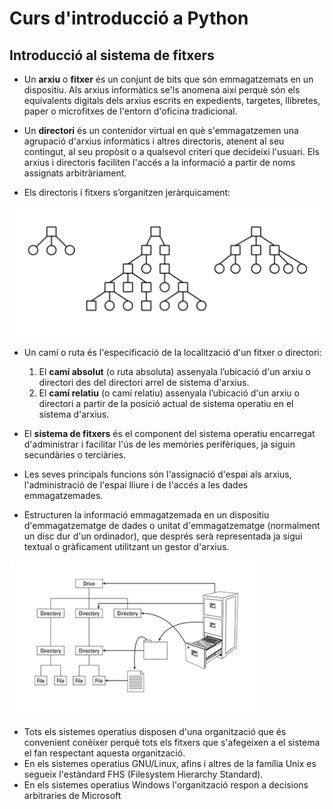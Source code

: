 # Curs d'introducció a Python

## Introducció al sistema de fitxers

* Un **arxiu** o **fitxer** és un conjunt de bits que són emmagatzemats en un dispositiu. Als arxius informàtics se'ls anomena així perquè són els equivalents digitals dels arxius escrits en expedients, targetes, llibretes, paper o microfitxes de l'entorn d'oficina tradicional.

* Un **directori** és un contenidor virtual en què s'emmagatzemen una agrupació d'arxius informàtics i altres directoris, atenent al seu contingut, al seu propòsit o a qualsevol criteri que decideixi l'usuari.
Els arxius i directoris faciliten l'accés a la informació a partir de noms assignats arbitràriament.

* Els directoris i fitxers s’organitzen jeràrquicament:

![Tabla](https://github.com/fbarraga/Python/blob/master/master/assets/jerarquiadirectorio.png?raw=true)

* Un camí o ruta és l'especificació de la localització d'un fitxer o directori:
    1. El **camí absolut** (o ruta absoluta) assenyala l’ubicació d'un arxiu  o directori des del directori arrel de sistema d'arxius.
    2. El **camí relatiu** (o camí relatiu) assenyala l’ubicació d'un arxiu o  directori a partir de la posició actual de sistema operatiu en el sistema d'arxius.

* El **sistema de fitxers** és el component del sistema operatiu  encarregat d'administrar i facilitar l'ús de les memòries perifèriques, ja siguin secundàries o terciàries. 
  
* Les seves principals funcions són l'assignació d'espai als arxius, l'administració de l'espai lliure i de l'accés a les dades emmagatzemades.

* Estructuren la informació emmagatzemada en un dispositiu d'emmagatzematge de dades o unitat d'emmagatzematge (normalment un disc dur d'un ordinador), que després serà representada ja sigui textual o gràficament utilitzant un gestor d'arxius.

![Tabla](https://github.com/fbarraga/Python/blob/master/master/assets/filesystem.png?raw=true)

* Tots els sistemes operatius disposen d'una organització que és convenient conèixer perquè tots els fitxers que s'afegeixen a el sistema el fan respectant aquesta organització.
* En els sistemes operatius GNU/Linux, afins i altres de la família Unix es segueix l'estàndard FHS (Filesystem Hierarchy Standard).
* En els sistemes operatius Windows l'organització respon a decisions arbitraries de Microsoft
